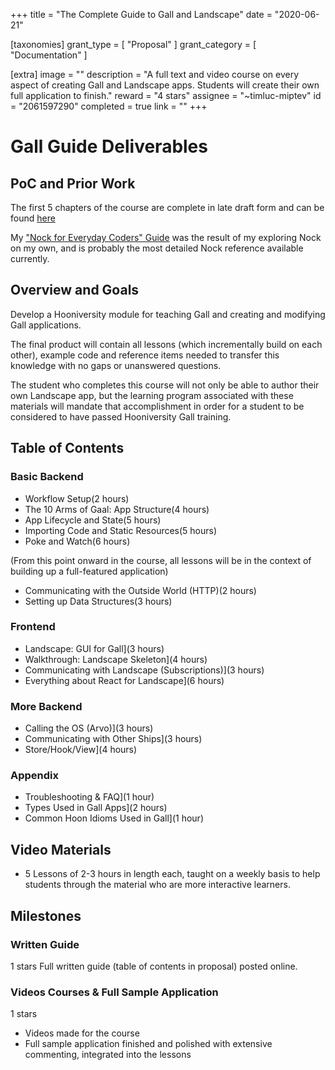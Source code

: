 +++
title = "The Complete Guide to Gall and Landscape"
date = "2020-06-21"

[taxonomies]
grant_type = [ "Proposal" ]
grant_category = [ "Documentation" ]

[extra]
image = ""
description = "A full text and video course on every aspect of creating Gall and Landscape apps. Students will create their own full application to finish."
reward = "4 stars"
assignee = "~timluc-miptev"
id = "2061597290"
completed = true
link = ""
+++

# Gall Guide Deliverables

## PoC and Prior Work

The first 5 chapters of the course are complete in late draft form and can be found [here](https://github.com/timlucmiptev/gall-guide/blob/master/guide-docs/overview)

My ["Nock for Everyday Coders" Guide](https://blog.timlucmiptev.space/part1.html) was the result of my exploring Nock on my own, and is probably the most detailed Nock reference available currently.

## Overview and Goals

Develop a Hooniversity module for teaching Gall and creating and modifying Gall applications.

The final product will contain all lessons (which incrementally build on each other), example code and reference items needed to transfer this knowledge with no gaps or unanswered questions.

The student who completes this course will not only be able to author their own Landscape app, but the learning program associated with these materials will mandate that accomplishment in order for a student to be considered to have passed Hooniversity Gall training.

## Table of Contents

### Basic Backend

- Workflow Setup(2 hours)
- The 10 Arms of Gaal: App Structure(4 hours)
- App Lifecycle and State(5 hours)
- Importing Code and Static Resources(5 hours)
- Poke and Watch(6 hours)

(From this point onward in the course, all lessons will be in the context of building up a full-featured application)

- Communicating with the Outside World (HTTP)(2 hours)
- Setting up Data Structures(3 hours)

### Frontend

- Landscape: GUI for Gall](3 hours)
- Walkthrough: Landscape Skeleton](4 hours)
- Communicating with Landscape (Subscriptions)](3 hours)
- Everything about React for Landscape](6 hours)

### More Backend

- Calling the OS (Arvo)](3 hours)
- Communicating with Other Ships](3 hours)
- Store/Hook/View](4 hours)

### Appendix

- Troubleshooting & FAQ](1 hour)
- Types Used in Gall Apps](2 hours)
- Common Hoon Idioms Used in Gall](1 hour)

## Video Materials

- 5 Lessons of 2-3 hours in length each, taught on a weekly basis to help students through the material who are more interactive learners.

## Milestones

### Written Guide

1 stars
Full written guide (table of contents in proposal) posted online.

### Videos Courses & Full Sample Application

1 stars

- Videos made for the course
- Full sample application finished and polished with extensive commenting, integrated into the lessons
